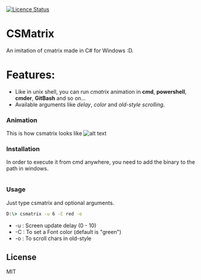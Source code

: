 [![Licence Status](https://img.shields.io/github/license/xeroot/CSMatrix)](#)
# CSMatrix

An imitation of cmatrix made in C# for Windows :D.

# Features:

  - Like in unix shell, you can run *cmatrix* animation in **cmd**, **powershell**, **cmder**, **GitBash** and so on...
  - Available arguments like *delay*, *color* and *old-style scrolling*.

### Animation

This is how csmatrix looks like
![alt text](https://s5.gifyu.com/images/csmatrix.gif)

### Installation

In order to execute it from cmd anywhere, you need to add the binary to the path in windows.

```cmd

```

### Usage

Just type csmatrix and optional arguments.

```cmd
D:\> csmatrix -u 6 -C red -o
```
- -u : Screen update delay (0 - 10)
- -C : To set a Font color (default is "green")
- -o : To scroll chars in old-style

License
----

MIT